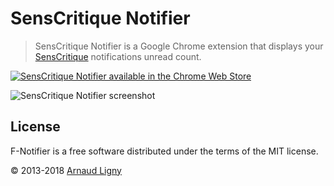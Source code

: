# SensCritique Notifier

> SensCritique Notifier is a Google Chrome extension that displays your [SensCritique](http://www.senscritique.com) notifications unread count.

[![SensCritique Notifier available in the Chrome Web Store](https://developer.chrome.com/webstore/images/ChromeWebStore_BadgeWBorder_v2_206x58.png)](https://chrome.google.com/webstore/detail/senscritique-notifier/modfdnhchpghpbfdngipkncfjcjmjjel)

![SensCritique Notifier screenshot](https://raw.github.com/Narno/SensCritique-Notifier/master/doc/screenshot_640x400.png "SensCritique Notifier screenshot")

## License

F-Notifier is a free software distributed under the terms of the MIT license.

© 2013-2018 [Arnaud Ligny](https://arnaudligny.fr)  
